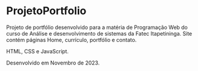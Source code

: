 # ProjetoPortfolio
Projeto de portfólio desenvolvido para a matéria de Programação Web do curso de Análise e desenvolvimento de sistemas da Fatec Itapetininga.
Site contém páginas Home, currículo, portfólio e contato.

HTML, CSS e JavaScript.

Desenvolvido em Novembro de 2023.
